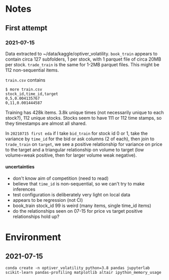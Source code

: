 
# Notes

## First attempt

### 2021-07-15

Data extracted to ~/data/kaggle/optiver_volatility. `book_train` appears to contain circa 127 subfolders, 1 per stock, with 1 parquet file of circa 20MB per stock. `trade_train` is the same for 1-2MB parquet files. This might be 112 non-sequential items.

`train.csv` contains

```
$ more train.csv 
stock_id,time_id,target
0,5,0.004135767
0,11,0.001444587
```

Training has 428k items. 3.8k unique times (not necessarily unique to each stock?), 112 unique stocks. Stocks seem to have 111 or 112 time stamps, so they timestamps are almost all shared.

In `20210715 first eda` if I take `bid_train` for stock id 0 or 1, take the variance by `time_id` for the bid or ask columns (2 of each), then join to `trade_train` on `target`, we see a positive relationship for variance on price to the target and a triangular relationship on volume to target (low volume=weak positive, then for larger volume weak negative).

#### uncertainties

* don't know aim of competition (need to read)
* believe that `time_id` is non-sequential, so we can't try to make inferences
* test configuration is deliberately very light on local data
* appears to be regression (not CI)
* book_train stock_id 99 is weird (many items, single time_id items)
* do the relationships seen on 07-15 for price vs target positive relationships hold up?



# Environment

## 2021-07-15

```
conda create -n optiver_volatility python=3.8 pandas jupyterlab scikit-learn pandas-profiling matplotlib altair ipython_memory_usage
```